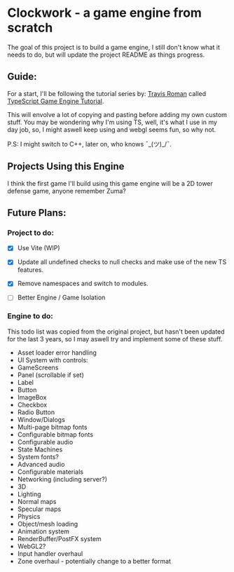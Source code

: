 # Clockwork - a game engine from scratch

The goal of this project is to build a game engine, I still don't know what it needs to do, but will update the project README as things progress.  
 

## Guide:
For a start, I'll be following the tutorial series by: [Travis Roman](https://github.com/travisvroman) called [TypeScript Game Engine Tutorial](https://www.youtube.com/playlist?list=PLv8Ddw9K0JPiTHLMQw31Yh4qyTAcHRnJx).

This will envolve a lot of copying and pasting before adding my own custom stuff. You may be wondering why I'm using TS, well, it's what I use in my day job, so, I might aswell keep using and webgl seems fun, so why not.
  
P.S: I might switch to C++, later on, who knows ¯\_(ツ)_/¯.

  

## Projects Using this Engine

I think the first game I'll build using this game engine will be a 2D tower defense game, anyone remember Zuma?

  

## Future Plans:


### Project to do:

- [x] Use Vite (WIP)
- [x] Update all undefined checks to null checks and make use of the new TS features.
- [x] Remove namespaces and switch to modules.
- [ ] Better Engine / Game Isolation
  

### Engine to do:

This todo list was copied from the original project, but hasn't been updated for the last 3 years, so I may aswell try and implement some of these stuff.

  
- Asset loader error handling
- UI System with controls:
 - GameScreens
 - Panel (scrollable if set)
 - Label
 - Button
 - ImageBox
 - Checkbox
 - Radio Button
 - Window/Dialogs
- Multi-page bitmap fonts
- Configurable bitmap fonts
- Configurable audio
- State Machines
- System fonts?
- Advanced audio
- Configurable materials
- Networking (including server?)
- 3D
 - Lighting
 - Normal maps
 - Specular maps
 - Physics
 - Object/mesh loading
 - Animation system
- RenderBuffer/PostFX system
- WebGL2?
- Input handler overhaul
- Zone overhaul - potentially change to a better format